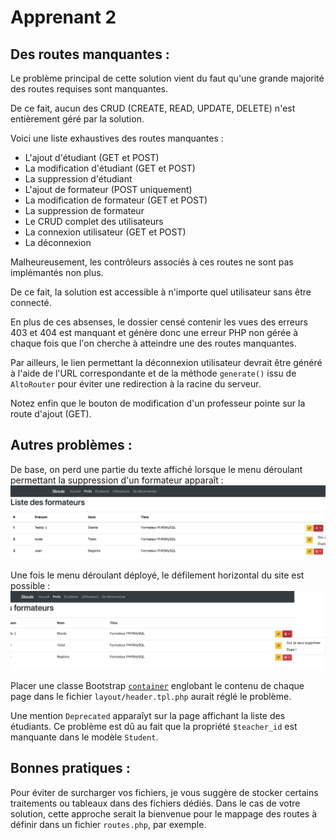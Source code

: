 # Apprenant 2

## Des routes manquantes :

Le problème principal de cette solution vient du faut qu'une grande majorité des routes requises sont manquantes. 

De ce fait, aucun des CRUD (CREATE, READ, UPDATE, DELETE) n'est entièrement géré par la solution.

Voici une liste exhaustives des routes manquantes :
- L'ajout d'étudiant (GET et POST)
- La modification d'étudiant (GET et POST)
- La suppression d'étudiant 
- L'ajout de formateur (POST uniquement)
- La modification de formateur (GET et POST)
- La suppression de formateur 
- Le CRUD complet des utilisateurs
- La connexion utilisateur (GET et POST)
- La déconnexion 

Malheureusement, les contrôleurs associés à ces routes ne sont pas implémantés non plus. 

De ce fait, la solution est accessible à n'importe quel utilisateur sans être connecté.

En plus de ces absenses, le dossier censé contenir les vues des erreurs 403 et 404 est manquant et génère donc une erreur PHP non gérée à chaque fois que l'on cherche à atteindre une des routes manquantes.

Par ailleurs, le lien permettant la déconnexion utilisateur devrait être généré à l'aide de l'URL correspondante et de la méthode `generate()` issu de `AltoRouter` pour éviter une redirection à la racine du serveur.

Notez enfin que le bouton de modification d'un professeur pointe sur la route d'ajout (GET).

## Autres problèmes :

De base, on perd une partie du texte affiché lorsque le menu déroulant permettant la suppression d'un formateur apparaît :
![utilisation de la classe container](./screenshots/feedback2-1.png)

Une fois le menu déroulant déployé, le défilement horizontal du site est possible :
![utilisation de la classe container](./screenshots/feedback2-2.png)

Placer une classe Bootstrap [`container`](https://getbootstrap.com/docs/5.0/layout/containers/#default-container) englobant le contenu de chaque page dans le fichier `layout/header.tpl.php` aurait réglé le problème.

Une mention `Deprecated` apparaîyt sur la page affichant la liste des étudiants. Ce problème est dû au fait que la propriété `$teacher_id` est manquante dans le modèle `Student`.

## Bonnes pratiques :

Pour éviter de surcharger vos fichiers, je vous suggère de stocker certains traitements ou tableaux dans des fichiers dédiés. Dans le cas de votre solution, cette approche serait la bienvenue pour le mappage des routes à définir dans un fichier `routes.php`, par exemple.